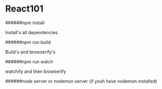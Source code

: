# React101
######npm install

Install's all dependencies

######npm run build

Build's and browserify's

######npm run watch

watchify and then browserify

######node server or nodemon server (if youh have nodemon installed)
